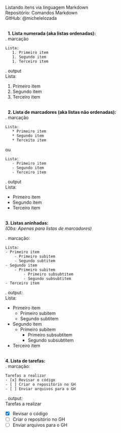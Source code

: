 Listando itens via linguagem Markdown    
Repositório: Comandos Markdown  
GitHub: @michelelozada    
&nbsp;
     
&nbsp; 
**1. Lista numerada (aka listas ordenadas):**  
. marcação  
```
Lista:
   1. Primeiro item 
   1. Segundo item 
   1. Terceiro item 
```

. output  
Lista:
   1. Primeiro item 
   2. Segundo item 
   3. Terceiro item    
&nbsp;
     
&nbsp;
**2. Lista de marcadores (aka listas não ordenadas):**  
. marcação    
```
Lista:
   * Primeiro item 
   * Segundo item
   * Terceito item
```
ou

```
Lista:
   - Primeiro item 
   - Segundo item
   - Terceiro item
```
  
. output    
Lista:
   * Primeiro item 
   * Segundo item
   * Terceiro item
&nbsp;
     
&nbsp;     
**3. Listas aninhadas:**  
*(Obs: Apenas para listas de marcadores)*  

. marcação:    
```
Lista:
- Primeiro item 
	- Primeiro subitem
	- Segundo subtitem
- Segundo item 
	- Primeiro subitem
		- Primeiro subsubtitem
		- Segundo subsubtitem
- Terceiro item 
```
  
. output:  
Lista:
- Primeiro item 
	- Primeiro subitem
	- Segundo subtitem
- Segundo item 
	- Primeiro subitem
		- Primeiro subsubtitem
		- Segundo subsubtitem
- Terceiro item 
&nbsp;
     
&nbsp;     
**4. Lista de tarefas:**  
. marcação:   
```
Tarefas a realizar
- [x] Revisar o código
- [ ] Criar o repositório no GH
- [ ] Enviar arquivos para o GH
```
. output:  
Tarefas a realizar
- [x] Revisar o código
- [ ] Criar o repositório no GH
- [ ] Enviar arquivos para o GH